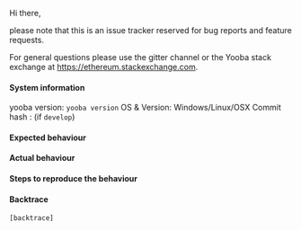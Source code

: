 Hi there,

please note that this is an issue tracker reserved for bug reports and feature requests.

For general questions please use the gitter channel or the Yooba stack exchange at https://ethereum.stackexchange.com.

#### System information

yooba version: `yooba version`
OS & Version: Windows/Linux/OSX
Commit hash : (if `develop`)

#### Expected behaviour


#### Actual behaviour


#### Steps to reproduce the behaviour


#### Backtrace

````
[backtrace]
````
